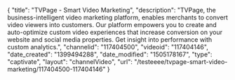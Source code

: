 {
    "title": "TVPage - Smart Video Marketing",
    "description": "TVPage, the business-intelligent video marketing platform, enables merchants to convert video viewers into customers. Our platform empowers you to create and auto-optimize custom video experiences that increase conversion on your website and social media properties. Get insight into performance with custom analytics.",
    "channelid": "117404500",
    "videoid": "117404146",
    "date_created": "1399494288",
    "date_modified": "1505178167",
    "type": "captivate",
    "layout": "channelVideo",
    "url": "\/testeeee\/tvpage-smart-video-marketing\/117404500-117404146"
}